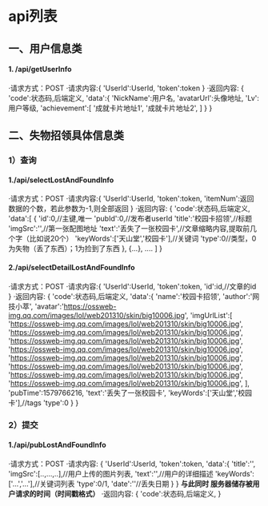 # api列表
## 一、用户信息类
#### 1. /api/getUserInfo
·请求方式：POST
·请求内容:{
	'UserId':UserId,
	'token':token
}
·返回内容:
	{
	'code':状态码,后端定义,
	'data':{
				'NickName':用户名,
				'avatarUrl':头像地址,
				'Lv':用户等级,
				'achievement':[
					'成就卡片地址1',
					'成就卡片地址2',
				]
			}
	}

## 二、失物招领具体信息类
### 1）查询
#### 1./api/selectLostAndFoundInfo
·请求方式：POST
·请求内容:{
	'UserId':UserId,
	'token':token,
	'itemNum':返回数据的个数，若此参数为-1,则全部返回
}
·返回内容:
	{
	'code':状态码,后端定义,
	'data':[
				{
					'id':0,//主键,唯一
					'pubId':0,//发布者userId
					'title':'校园卡招领',//标题
					'imgSrc':'',//第一张配图地址
					'text':'丢失了一张校园卡',//文章缩略内容,提取前几个字（比如说20个）
					'keyWords':['天山堂','校园卡'],//关键词
					'type':0//类型，0为失物（丢了东西）；1为捡到了东西
				},
				{...},
				....
			]
	}
#### 2./api/selectDetailLostAndFoundInfo
·请求方式：POST
·请求内容:{
	'UserId':UserId,
	'token':token,
	'id':id,//文章的id
}
·返回内容:
	{
	'code':状态码,后端定义,
	'data':{
					'name':'校园卡招领',
					'author':'网技小萃',
					'avatar':'https://ossweb-img.qq.com/images/lol/web201310/skin/big10006.jpg',
					'imgUrlList':[
						'https://ossweb-img.qq.com/images/lol/web201310/skin/big10006.jpg',
						'https://ossweb-img.qq.com/images/lol/web201310/skin/big10006.jpg',
						'https://ossweb-img.qq.com/images/lol/web201310/skin/big10006.jpg',
						'https://ossweb-img.qq.com/images/lol/web201310/skin/big10006.jpg',
						'https://ossweb-img.qq.com/images/lol/web201310/skin/big10006.jpg',
						'https://ossweb-img.qq.com/images/lol/web201310/skin/big10006.jpg',
						'https://ossweb-img.qq.com/images/lol/web201310/skin/big10006.jpg',
						'https://ossweb-img.qq.com/images/lol/web201310/skin/big10006.jpg',
					],
					'pubTime':1579766216,
					'text':'丢失了一张校园卡',
					'keyWords':['天山堂','校园卡'],//tags
					'type':0
		}
	}

### 2）提交
#### 1./api/pubLostAndFoundInfo
·请求方式：POST
·请求内容:
{
	'UserId':UserId,
	'token':token,
	'data':{
		'title':'',
		'imgSrc':[..,...,..],//用户上传的图片列表,
		'text':'',//用户的详细描述
		'keyWords':['...','...'],//关键词列表
		'type':0/1,
		'date':''//丢失日期
	}
}
**与此同时 服务器储存被用户请求的时间（时间戳格式）**
·返回内容:
	{
		'code':状态码,后端定义,
	}